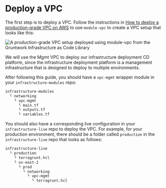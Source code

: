 # Deploy a VPC

The first step is to deploy a VPC. Follow the instructions in
[How to deploy a production-grade VPC on AWS](../../4-vpc/0-intro/0-what-youll-learn-in-this-guide.md) to use
`module-vpc` to create a VPC setup that looks like this:

![A production-grade VPC setup deployed using module-vpc from the Gruntwork Infrastructure as Code Library](/img/guides/build-it-yourself/pipelines/vpc-diagram.png)

We will use the Mgmt VPC to deploy our infrastructure deployment CD platform, since the infrastructure deployment
platform is a management infrastructure that is designed to deploy to multiple environments.

After following this guide, you should have a `vpc-mgmt` wrapper module in your `infrastructure-modules` repo:

```bash
infrastructure-modules
  └ networking
    └ vpc-mgmt
      └ main.tf
      └ outputs.tf
      └ variables.tf
```

You should also have a corresponding live configuration in your `infrastructure-live` repo to deploy the VPC. For
example, for your production environment, there should be a folder called `production` in the `infrastructure-live` repo
that looks as follows:

```bash
infrastructure-live
  └ production
    └ terragrunt.hcl
    └ us-east-2
      └ prod
        └ networking
          └ vpc-mgmt
            └ terragrunt.hcl
```


<!-- ##DOCS-SOURCER-START
{"sourcePlugin":"Local File Copier","hash":"4d12419b9ffc0a62bfbd89aeabe97b83"}
##DOCS-SOURCER-END -->
